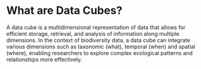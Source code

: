 <!-- ---
title: Data cubes guide
permalink: /data-cubes/
nav_order: 4
--- -->

# What are Data Cubes?

A data cube is a multidimensional representation of data that allows for efficient storage, retrieval, and analysis of information along multiple dimensions. In the context of biodiversity data, a data cube can integrate various dimensions such as taxonomic (what), temporal (when) and spatial (where), enabling researchers to explore complex ecological patterns and relationships more effectively.
